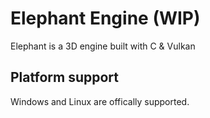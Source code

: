# Elephant Engine (WIP)
Elephant is a 3D engine built with C & Vulkan 
## Platform support
Windows and Linux are offically supported. 
